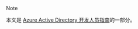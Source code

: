 > [!NOTE]
> 本文是 [Azure Active Directory 开发人员指南](../articles/active-directory/develop/active-directory-developers-guide.md)的一部分。
>
>
